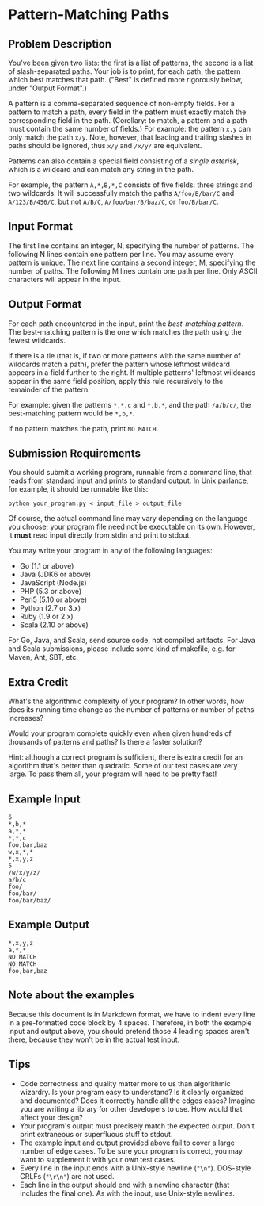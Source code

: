Pattern-Matching Paths
======================

Problem Description
-------------------

You've been given two lists: the first is a list of patterns, the second
is a list of slash-separated paths. Your job is to print, for each path,
the pattern which best matches that path. ("Best" is defined more
rigorously below, under "Output Format".)

A pattern is a comma-separated sequence of non-empty fields. For a
pattern to match a path, every field in the pattern must exactly match
the corresponding field in the path. (Corollary: to match, a pattern and
a path must contain the same number of fields.) For example: the pattern
`x,y` can only match the path `x/y`. Note, however, that leading and
trailing slashes in paths should be ignored, thus `x/y` and `/x/y/` are
equivalent.

Patterns can also contain a special field consisting of a *single
asterisk*, which is a wildcard and can match any string in the path.

For example, the pattern `A,*,B,*,C` consists of five fields: three
strings and two wildcards. It will successfully match the paths
`A/foo/B/bar/C` and `A/123/B/456/C`, but not `A/B/C`,
`A/foo/bar/B/baz/C`, or `foo/B/bar/C`.


Input Format
------------

The first line contains an integer, N, specifying the number of
patterns. The following N lines contain one pattern per line. You may
assume every pattern is unique. The next line contains a second integer,
M, specifying the number of paths. The following M lines contain one
path per line. Only ASCII characters will appear in the input.

Output Format
-------------

For each path encountered in the input, print the *best-matching
pattern*. The best-matching pattern is the one which matches the path
using the fewest wildcards.

If there is a tie (that is, if two or more patterns with the same number
of wildcards match a path), prefer the pattern whose leftmost wildcard
appears in a field further to the right. If multiple patterns' leftmost
wildcards appear in the same field position, apply this rule recursively
to the remainder of the pattern.

For example: given the patterns `*,*,c` and `*,b,*`, and the path
`/a/b/c/`, the best-matching pattern would be `*,b,*`.

If no pattern matches the path, print `NO MATCH`.

Submission Requirements
-----------------------

You should submit a working program, runnable from a command line, that
reads from standard input and prints to standard output. In Unix
parlance, for example, it should be runnable like this:

    python your_program.py < input_file > output_file

Of course, the actual command line may vary depending on the language
you choose; your program file need not be executable on its own.
However, it **must** read input directly from stdin and print to stdout.

You may write your program in any of the following languages:

* Go (1.1 or above)
* Java (JDK6 or above)
* JavaScript (Node.js)
* PHP (5.3 or above)
* Perl5 (5.10 or above)
* Python (2.7 or 3.x)
* Ruby (1.9 or 2.x)
* Scala (2.10 or above)

For Go, Java, and Scala, send source code, not compiled artifacts. For
Java and Scala submissions, please include some kind of makefile, e.g.
for Maven, Ant, SBT, etc.

Extra Credit
------------

What's the algorithmic complexity of your program? In other words, how
does its running time change as the number of patterns or number of
paths increases?

Would your program complete quickly even when given hundreds of
thousands of patterns and paths? Is there a faster solution?

Hint: although a correct program is sufficient, there is extra credit
for an algorithm that's better than quadratic. Some of our test cases
are very large. To pass them all, your program will need to be pretty
fast!

Example Input
-------------

    6
    *,b,*
    a,*,*
    *,*,c
    foo,bar,baz
    w,x,*,*
    *,x,y,z
    5
    /w/x/y/z/
    a/b/c
    foo/
    foo/bar/
    foo/bar/baz/

Example Output
--------------

    *,x,y,z
    a,*,*
    NO MATCH
    NO MATCH
    foo,bar,baz

Note about the examples
-----------------------

Because this document is in Markdown format, we have to indent every
line in a pre-formatted code block by 4 spaces. Therefore, in both the
example input and output above, you should pretend those 4 leading
spaces aren't there, because they won't be in the actual test input.

Tips
----

* Code correctness and quality matter more to us than algorithmic
  wizardry. Is your program easy to understand? Is it clearly organized
  and documented? Does it correctly handle all the edges cases? Imagine
  you are writing a library for other developers to use. How would that
  affect your design?
* Your program's output must precisely match the expected output. Don't
  print extraneous or superfluous stuff to stdout.
* The example input and output provided above fail to cover a large
  number of edge cases. To be sure your program is correct, you may want
  to supplement it with your own test cases.
* Every line in the input ends with a Unix-style newline (`"\n"`).
  DOS-style CRLFs (`"\r\n"`) are not used.
* Each line in the output should end with a newline character (that
  includes the final one). As with the input, use Unix-style newlines.
